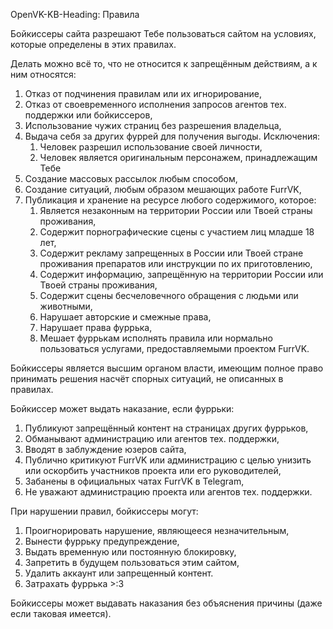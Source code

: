 OpenVK-KB-Heading: Правила

Бойкиссеры сайта разрешают Тебе пользоваться сайтом на условиях, которые определены в этих правилах.

Делать можно всё то, что не относится к запрещённым действиям, а к ним относятся:

1. Отказ от подчинения правилам или их игнорирование,
2. Отказ от своевременного исполнения запросов агентов тех. поддержки или бойкиссеров,
3. Использование чужих страниц без разрешения владельца,
4. Выдача себя за других фуррей для получения выгоды. Исключения:
    1. Человек разрешил использование своей личности,
    2. Человек является оригинальным персонажем, принадлежащим Тебе
5. Создание массовых рассылок любым способом,
6. Создание ситуаций, любым образом мешающих работе FurrVK, 
7. Публикация и хранение на ресурсе любого содержимого, которое:
    1. Является незаконным на территории России или Твоей страны проживания,
    2. Содержит порнографические сцены с участием лиц младше 18 лет,
    3. Содержит рекламу запрещенных в России или Твоей стране проживания препаратов или инструкции по их приготовлению, 
    4. Содержит информацию, запрещённую на территории России или Твоей страны проживания,
    5. Содержит сцены бесчеловечного обращения с людьми или животными,
    6. Нарушает авторские и смежные права,
    7. Нарушает права фуррька,
    8. Мешает фуррькам исполнять правила или нормально пользоваться услугами, предоставляемыми проектом FurrVK.

Бойкиссеры является высшим органом власти, имеющим полное право принимать решения насчёт спорных ситуаций, не описанных в правилах.

Бойкиссер может выдать наказание, если фуррьки:

1. Публикуют запрещённый контент на страницах других фуррьков,
2. Обманывают администрацию или агентов тех. поддержки,
3. Вводят в заблуждение юзеров сайта,
4. Публично критикуют FurrVK или администрацию с целью унизить или оскорбить участников проекта или его руководителей,
5. Забанены в официальных чатах FurrVK в Telegram,
6. Не уважают администрацию проекта или агентов тех. поддержки.

При нарушении правил, бойкиссеры могут:

1. Проигнорировать нарушение, являющееся незначительным,
2. Вынести фуррьку предупреждение,
3. Выдать временную или постоянную блокировку,
4. Запретить в будущем пользоваться этим сайтом,
5. Удалить аккаунт или запрещенный контент.
6. Затрахать фуррька >:3

Бойкиссеры может выдавать наказания без объяснения причины (даже если таковая имеется).

